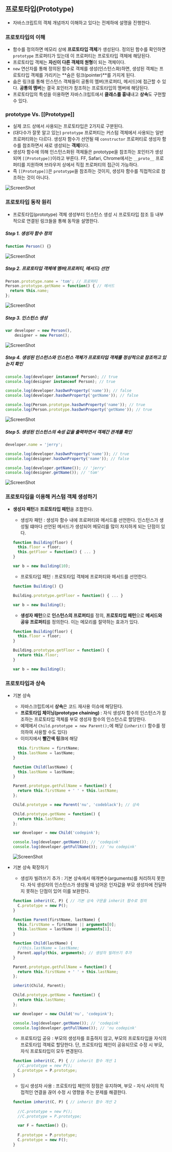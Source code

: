 ## 프로토타입(Prototype)

* 자바스크립트의 객체 개념까지 이해하고 있다는 전제하에 설명을 진행한다.

### 프로토타입의 이해
- 함수를 정의하면 메모리 상에 **프로토타입 객체**가 생성된다. 정의된 함수를 확인하면 ```prototype``` 프로퍼티가 있는데 이 프로퍼티는 프로토타입 객체에 해당된다.
- 프로토타입 객체는 **자신이 다른 객체의 원형**이 되는 객체이다.
- ```new``` 연산자를 통해 정의된 함수로 객체를 생성(인스턴스화)하면, 생성된 객체는 프로토타입 객체를 가리키는 **숨은 링크(pointer)**를 가지게 된다.
- 숨은 링크를 통해 인스턴스 객체들이 공통의 멤버(프로퍼티, 메서드)에 접근할 수 있다. **공통의 멤버**는 결국 포인터가 참조하는 프로토타입의 멤버에 해당된다.
- 프로토타입의 특성을 이용하면 자바스크립트에서 **클래스를 흉내**내고 **상속**도 구현할 수 있다.  

### prototype Vs. [[Prototype]]
- 실제 코드 상에서 사용되는 프로토타입은 2가지로 구분된다.
- (대다수가 잘못 알고 있는) ```prototype``` 프로퍼티는 커스텀 객체에서 사용되는 일반 프로퍼티와는 다르다. 생성자 함수가 선언될 때 ```constructor``` 프로퍼티로 생성자 함수를 참조하면서 새로 생성되는 **객체**이다.
- 생성자 함수에 의해 인스턴스화된 객체들은 prototype을 참조하는 포인터가 생성되며 ```[[Prototype]]```이라고 부른다. FF, Safari, Chrome에서는 ```__proto__``` 프로퍼티를 지원하며 브라우저 상에서 직접 프로퍼티의 접근이 가능하다.
- 즉 ```[[Prototype]]```은 ```prototype```을 참조하는 것이지, 생성자 함수를 직접적으로 참조하는 것이 아니다.

![ScreenShot](/screenshot/prototype/prototype_preview.jpg)

### 프로토타입 동작 원리
- 프로토타입(prototype) 객체 생성부터 인스턴스 생성 시 프로토타입 참조 등 내부적으로 연결된 링크들을 통해 동작을 설명한다.

##### Step 1. 생성자 함수 정의

```javascript
function Person() {}
```  
![ScreenShot](/screenshot/prototype/prototype_logic_01.jpg)  

##### Step 2. 프로토타입 객체에 멤버(프로퍼티, 메서드) 선언

```javascript
Person.prototype.name = 'tom'; // 프로퍼티
Person.prototype.getName = function() { // 메서드
  return this.name;
};
```  
![ScreenShot](/screenshot/prototype/prototype_logic_02.jpg)  
  
##### Step 3. 인스턴스 생성 

```javascript
var developer = new Person(),
    designer = new Person();
```  
![ScreenShot](/screenshot/prototype/prototype_logic_03.jpg)  

##### Step 4. 생성된 인스턴스와 인스턴스 객체가 프로토타입 객체를 정상적으로 참조하고 있는지 확인  

```javascript
console.log(developer instanceof Person); // true
console.log(designer instanceof Person); // true

console.log(developer.hasOwnProperty('name')); // false
console.log(developer.hasOwnProperty('getName')); // false

console.log(Person.prototype.hasOwnProperty('name')); // true
console.log(Person.prototype.hasOwnProperty('getName')); // true
```  
![ScreenShot](/screenshot/prototype/prototype_logic_04.jpg)  

##### Step 5. 생성된 인스턴스의 속성 값을 출력하면서 객체간 관계를 확인

```javascript
developer.name = 'jerry';

console.log(developer.hasOwnProperty('name')); // true
console.log(designer.hasOwnProperty('name')); // false

console.log(developer.getName()); // 'jerry'
console.log(designer.getName()); // 'tom'
```  
![ScreenShot](/screenshot/prototype/prototype_logic_05.jpg)


### 프로토타입을 이용해 커스텀 객체 생성하기
- **생성자 패턴**과 **프로토타입 패턴**을 조합한다.
  - 생성자 패턴 : 생성자 함수 내에 프로퍼티와 메서드를 선언한다. 인스턴스가 생성될 떄마다 선언된 메서드가 생성되어 메모리를 많이 차지하게 되는 단점이 있다.
  
  ```javascript
  function Building(floor) {
    this.floor = floor;
    this.getFloor = function() { ... }
  }
  
  var b = new Building(10);
  ```
  
  - 프로토타입 패턴 : 프로토타입 객체에 프로퍼티와 메서드를 선언한다.
  
  ```javascript
  function Building() {}
  
  Building.prototype.getFloor = function() { ... }
  
  var b = new Building();
  ```
  
  - **생성자 패턴**으로 **인스턴스의 프로퍼티**를 정의, **프로토타입 패턴**으로 **메서드와 공유 프로퍼티**를 정의한다. 이는 메모리를 절약하는 효과가 있다.
  
  ```javascript
  function Building(floor) {
    this.floor = floor;
  }
  
  Building.prototype.getFloor = function() {
    return this.floor;
  }
  
  var b = new Building();
  ```

### 프로토타입과 상속
- 기본 상속
  - 자바스크립트에서 **상속**은 코드 재사용 이슈에 해당된다.
  - **프로토타입 체이닝(prototype chaining)** : 자식 생성자 함수의 인스턴스가 참조하는 프로토타입 객체를 부모 생성자 함수의 인스턴스로 할당한다.
  - 예제에서 ```Child.prototype = new Parent();```에 해당 (```inherit()``` 함수를 정의하여 사용할 수도 있다)
  - 이미지에서 **빨간색 링크**에 해당
  
  ```javascript
    this.firstName = firstName;
    this.lastName = lastName;
  }

  function Child(lastName) {
    this.lastName = lastName;
  }

  Parent.prototype.getFullName = function() {
    return this.firstName + ' ' + this.lastName;
  };

  Child.prototype = new Parent('nu', 'codeblack'); // 상속

  Child.prototype.getName = function() {
    return this.lastName;
  };

  var developer = new Child('codepink');

  console.log(developer.getName()); // 'codepink'
  console.log(developer.getFullName()); // 'nu codepink'
  ```
  ![ScreenShot](/screenshot/prototype/prototype_chain.jpg)

- 기본 상속 확장하기
  - 생성자 빌려쓰기 추가 : 기본 상속에서 매개변수(arguments)를 처리하지 못한다. 자식 생성자의 인스턴스가 생성될 때 넘어온 인자값을 부모 생성자에 전달하지 못하는 단점이 있어 이를 보완한다.
  
  ```javascript
  function inherit(C, P) { // 기본 상속 구문을 inherit 함수로 정의
    C.prototype = new P();
  }

  function Parent(firstName, lastName) {
    this.firstName = firstName || arguments[0];
    this.lastName = lastName || arguments[1];
  }

  function Child(lastName) {
    //this.lastName = lastName;
    Parent.apply(this, arguments); // 생성자 빌려쓰기 추가
  }

  Parent.prototype.getFullName = function() {
    return this.firstName + ' ' + this.lastName;
  };

  inherit(Child, Parent);

  Child.prototype.getName = function() {
    return this.lastName;
  };

  var developer = new Child('nu', 'codepink');

  console.log(developer.getName()); // 'codepink'
  console.log(developer.getFullName()); // 'nu codepink'
  ```
  
  - 프로토타입 공유 : 부모의 생성자를 호출하지 않고, 부모의 프로토타입을 자식의 프로토타입 객체로 할당한다. 단, 프로토타입 체인이 공유되므로 수정 시 부모, 자식 프로토타입이 모두 변경된다.  
  
  ```javascript
  function inherit(C, P) { // inherit 함수 개선 1
    //C.prototype = new P();
    C.prototype = P.prototype;
  }
  ```
  
  - 임시 생성자 사용 : 프로토타입 체인의 장점은 유지하며, 부모 - 자식 사이의 직접적인 연결을 끊어 수정 시 영향을 주는 문제를 해결한다. 
  
  ```javascript
  function inherit(C, P) { // inherit 함수 개선 2
    
    //C.prototype = new P();
    //C.prototype = P.prototype;

    var F = function() {};
    
    F.prototype = P.prototype;
    C.prototype = new F();
  }
  ```
